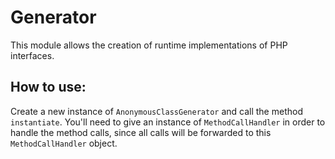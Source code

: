 # Generator

This module allows the creation of runtime implementations of PHP interfaces.

## How to use:

Create a new instance of `AnonymousClassGenerator` and call the method `instantiate`. You'll need to give an instance
of `MethodCallHandler` in order to handle the method calls, since all calls will be forwarded to this
`MethodCallHandler` object.
